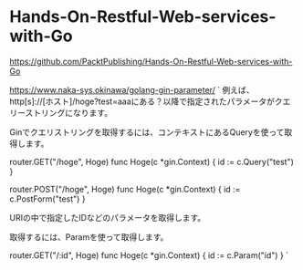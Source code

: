 # Hands-On-Restful-Web-services-with-Go
https://github.com/PacktPublishing/Hands-On-Restful-Web-services-with-Go


https://www.naka-sys.okinawa/golang-gin-parameter/
`
例えば、http[s]://[ホスト]/hoge?test=aaaにある？以降で指定されたパラメータがクエリーストリングになります。

Ginでクエリストリングを取得するには、コンテキストにあるQueryを使って取得します。


router.GET("/hoge", Hoge) 
func Hoge(c *gin.Context) {
 id := c.Query("test") 
}


router.POST("/hoge", Hoge) 
func Hoge(c *gin.Context) {
 id := c.PostForm("test") 
}


URIの中で指定したIDなどのパラメータを取得します。

取得するには、Paramを使って取得します。


router.GET("/:id", Hoge) 
func Hoge(c *gin.Context) {
 id := c.Param("id") 
}
`
